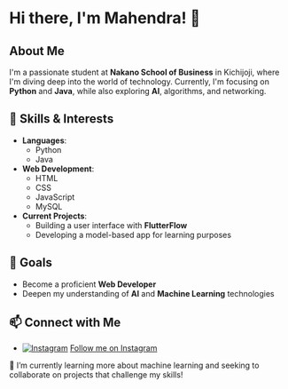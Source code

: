 # Hi there, I'm Mahendra! 👋

## About Me
I'm a passionate student at **Nakano School of Business** in Kichijoji, where I'm diving deep into the world of technology. Currently, I'm focusing on **Python** and **Java**, while also exploring **AI**, algorithms, and networking.

## 🚀 Skills & Interests
- **Languages**: 
  - Python
  - Java
- **Web Development**: 
  - HTML
  - CSS
  - JavaScript
  - MySQL
- **Current Projects**: 
  - Building a user interface with **FlutterFlow**
  - Developing a model-based app for learning purposes

## 🎯 Goals
- Become a proficient **Web Developer**
- Deepen my understanding of **AI** and **Machine Learning** technologies

## 📫 Connect with Me
- [![Instagram](https://img.icons8.com/color/48/000000/instagram-new.png)](https://www.instagram.com/mahendra_kaintura/profilecard/?igsh=MW5mNTJqeDlkdWNkbQ==) [Follow me on Instagram](https://www.instagram.com/mahendra_kaintura/profilecard/?igsh=MW5mNTJqeDlkdWNkbQ==)

🌱 I’m currently learning more about machine learning and seeking to collaborate on projects that challenge my skills!
